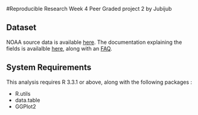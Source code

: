 #Reproducible Research Week 4 Peer Graded project 2 by Jubijub

## Dataset
NOAA source data is available [here](https://d396qusza40orc.cloudfront.net/repdata%2Fdata%2FStormData.csv.bz2).
The documentation explaining the fields is availalble [here](https://d396qusza40orc.cloudfront.net/repdata%2Fpeer2_doc%2Fpd01016005curr.pdf), along with an [FAQ](https://d396qusza40orc.cloudfront.net/repdata%2Fpeer2_doc%2FNCDC%20Storm%20Events-FAQ%20Page.pdf).

## System Requirements
This analysis requires R 3.3.1 or above, along with the following packages :

* R.utils 
* data.table
* GGPlot2
